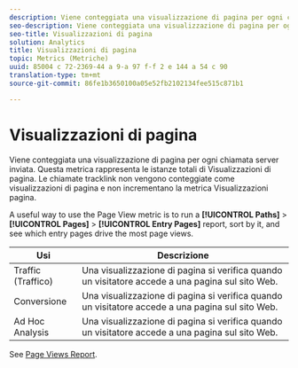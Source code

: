 ```yaml
---
description: Viene conteggiata una visualizzazione di pagina per ogni chiamata server inviata. Questa metrica rappresenta le istanze totali di Visualizzazioni di pagina. Le chiamate tracklink non vengono conteggiate come visualizzazioni di pagina e non incrementano la metrica Visualizzazioni pagina.
seo-description: Viene conteggiata una visualizzazione di pagina per ogni chiamata server inviata. Questa metrica rappresenta le istanze totali di Visualizzazioni di pagina. Le chiamate tracklink non vengono conteggiate come visualizzazioni di pagina e non incrementano la metrica Visualizzazioni pagina.
seo-title: Visualizzazioni di pagina
solution: Analytics
title: Visualizzazioni di pagina
topic: Metrics (Metriche)
uuid: 85004 c 72-2369-44 a 9-a 97 f-f 2 e 144 a 54 c 90
translation-type: tm+mt
source-git-commit: 86fe1b3650100a05e52fb2102134fee515c871b1

---
```



# Visualizzazioni di pagina

Viene conteggiata una visualizzazione di pagina per ogni chiamata server inviata. Questa metrica rappresenta le istanze totali di Visualizzazioni di pagina. Le chiamate tracklink non vengono conteggiate come visualizzazioni di pagina e non incrementano la metrica Visualizzazioni pagina.

A useful way to use the Page View metric is to run a **[!UICONTROL Paths]** &gt; **[!UICONTROL Pages]** &gt; **[!UICONTROL Entry Pages]** report, sort by it, and see which entry pages drive the most page views.

| Usi | Descrizione |
|---|---|
| Traffic (Traffico) | Una visualizzazione di pagina si verifica quando un visitatore accede a una pagina sul sito Web. |
| Conversione   | Una visualizzazione di pagina si verifica quando un visitatore accede a una pagina sul sito Web. |
| Ad Hoc Analysis | Una visualizzazione di pagina si verifica quando un visitatore accede a una pagina sul sito Web. |

See [Page Views Report](../../../components/c-variables/dimensionslist/reports-page-views.md#concept_332C9BDFD6C1495C8362860478B9BA33).
